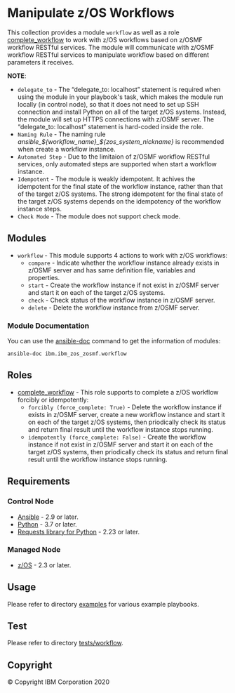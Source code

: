 # Manipulate z/OS Workflows
This collection provides a module `workflow` as well as a role [complete_workflow](../roles/complete_workflow/README.md) to work with z/OS workflows based on z/OSMF workflow RESTful services. The module will communicate with z/OSMF workflow RESTful services to manipulate workflow based on different parameters it receives.

**NOTE**:
- `delegate_to` - The “delegate_to: localhost” statement is required when using the module in your playbook's task, which makes the module run locally (in control node), so that it does not need to set up SSH connection and install Python on all of the target z/OS systems. Instead, the module will set up HTTPS connections with z/OSMF server. The “delegate_to: localhost” statement is hard-coded inside the role.
- `Naming Rule` - The naming rule *ansible_${workflow_name}_${zos_system_nickname}* is recommended when create a workflow instance.
- `Automated Step` - Due to the limitaion of z/OSMF workflow RESTful services, only automated steps are supported when start a workflow instance.
- `Idempotent` - The module is weakly idempotent. It achives the idempotent for the final state of the workflow instance, rather than that of the target z/OS systems. The strong idempotent for the final state of the target z/OS systems depends on the idempotency of the workflow instance steps.
- `Check Mode` - The module does not support check mode.


## Modules
- `workflow` - This module supports 4 actions to work with z/OS workflows:
  - `compare` - Indicate whether the workflow instance already exists in z/OSMF server and has same definition file, variables and properties.
  - `start` - Create the workflow instance if not exist in z/OSMF server and start it on each of the target z/OS systems.
  - `check` - Check status of the workflow instance in z/OSMF server.
  - `delete` - Delete the workflow instance from z/OSMF server.

### Module Documentation
You can use the [ansible-doc](https://docs.ansible.com/ansible/latest/cli/ansible-doc.html) command to get the information of modules:
```
ansible-doc ibm.ibm_zos_zosmf.workflow
```


## Roles
- [complete_workflow](../roles/complete_workflow/README.md) - This role supports to complete a z/OS workflow forcibly or idempotently:
  - `forcibly (force_complete: True)` - Delete the workflow instance if exists in z/OSMF server, create a new workflow instance and start it on each of the target z/OS systems, then priodically check its status and return final result until the workflow instance stops running.
  - `idempotently (force_complete: False)` - Create the workflow instance if not exist in z/OSMF server and start it on each of the target z/OS systems, then priodically check its status and return final result until the workflow instance stops running.


## Requirements
### Control Node
- [Ansible](https://docs.ansible.com/ansible/latest/installation_guide/intro_installation.html) - 2.9 or later.
- [Python](https://www.python.org/downloads/release/latest) -  3.7 or later.
- [Requests library for Python](https://requests.readthedocs.io/en/latest/) - 2.23 or later.

### Managed Node
- [z/OS](https://www.ibm.com/support/knowledgecenter/SSLTBW_2.3.0/com.ibm.zos.v2r3/en/homepage.html) - 2.3 or later.


## Usage
Please refer to directory [examples](../examples/README.md) for various example playbooks.


## Test
Please refer to directory [tests/workflow](../tests/workflow/README.md).


## Copyright
© Copyright IBM Corporation 2020